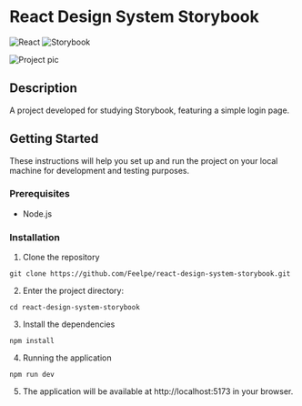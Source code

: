 # React Design System Storybook

![React](https://img.shields.io/badge/react-%2320232a.svg?style=for-the-badge&logo=react&logoColor=%2361DAFB)
![Storybook](https://img.shields.io/badge/-Storybook-FF4785?style=for-the-badge&logo=storybook&logoColor=white)

![Project pic](https://i.imgur.com/2rgJyJu.png)

## Description
A project developed for studying Storybook, featuring a simple login page.

## Getting Started

These instructions will help you set up and run the project on your local machine for development and testing purposes.

### Prerequisites
- Node.js

### Installation

1. Clone the repository

```
git clone https://github.com/Feelpe/react-design-system-storybook.git
```

2. Enter the project directory:

```
cd react-design-system-storybook
```

3. Install the dependencies

```
npm install
```

4. Running the application

```
npm run dev
```

5. The application will be available at http://localhost:5173 in your browser.
